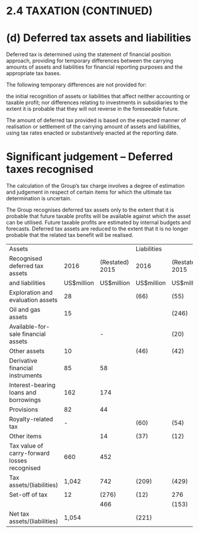 # 2.4 TAXATION (CONTINUED)

# (d) Deferred tax assets and liabilities

Deferred tax is determined using the statement of financial position approach, providing for temporary differences between the carrying amounts of assets and liabilities for financial reporting purposes and the appropriate tax bases.

The following temporary differences are not provided for:

the initial recognition of assets or liabilities that affect neither accounting or taxable profit; nor differences relating to investments in subsidiaries to the extent it is probable that they will not reverse in the foreseeable future.

The amount of deferred tax provided is based on the expected manner of realisation or settlement of the carrying amount of assets and liabilities, using tax rates enacted or substantively enacted at the reporting date.

# Significant judgement – Deferred taxes recognised

The calculation of the Group’s tax charge involves a degree of estimation and judgement in respect of certain items for which the ultimate tax determination is uncertain.

The Group recognises deferred tax assets only to the extent that it is probable that future taxable profits will be available against which the asset can be utilised. Future taxable profits are estimated by internal budgets and forecasts. Deferred tax assets are reduced to the extent that it is no longer probable that the related tax benefit will be realised.

<table><tr><td colspan="3">Assets</td><td colspan="2">Liabilities</td><td colspan="2">Net</td></tr><tr><td>Recognised deferred tax assets</td><td>2016</td><td>(Restated) 2015</td><td>2016</td><td>(Restated) 2015</td><td>2016</td><td>(Restated) 2015</td></tr><tr><td>and liabilities</td><td>US$million</td><td>US$million</td><td>US$million</td><td>US$million</td><td>US$million</td><td>US$million</td></tr><tr><td>Exploration and evaluation assets</td><td>28</td><td></td><td>(66)</td><td>(55)</td><td>(38)</td><td>(55)</td></tr><tr><td>Oil and gas assets</td><td>15</td><td></td><td></td><td>(246)</td><td>15</td><td>(246)</td></tr><tr><td>Available-for-sale financial assets</td><td></td><td>-</td><td></td><td>(20)</td><td></td><td>(20)</td></tr><tr><td>Other assets</td><td>10</td><td></td><td>(46)</td><td>(42)</td><td>(36)</td><td>(42)</td></tr><tr><td>Derivative financial instruments</td><td>85</td><td>58</td><td></td><td></td><td>85</td><td>58</td></tr><tr><td> Interest-bearing loans and borrowings</td><td>162</td><td>174</td><td></td><td></td><td>162</td><td>174</td></tr><tr><td>Provisions</td><td>82</td><td>44</td><td></td><td></td><td>82</td><td>44</td></tr><tr><td> Royalty-related tax</td><td>-</td><td></td><td>(60)</td><td>(54)</td><td>(60)</td><td>(54)</td></tr><tr><td>Other items</td><td></td><td>14</td><td>(37)</td><td>(12)</td><td>(37)</td><td>2</td></tr><tr><td>Tax value of carry-forward losses recognised</td><td>660</td><td>452</td><td></td><td></td><td>660</td><td>452</td></tr><tr><td>Tax assets/(liabilities)</td><td>1,042</td><td>742</td><td>(209)</td><td>(429)</td><td>833</td><td>313</td></tr><tr><td>Set-off of tax</td><td>12</td><td>(276)</td><td>(12)</td><td>276</td><td></td><td></td></tr><tr><td></td><td></td><td>466</td><td></td><td>(153)</td><td>833</td><td>313</td></tr><tr><td>Net tax assets/(liabilities)</td><td>1,054</td><td></td><td>(221)</td><td></td><td></td><td></td></tr></table>